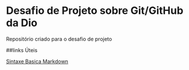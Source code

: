# Desafio de Projeto sobre Git/GitHub da Dio

Repositório criado para o desafio de projeto

##links Úteis

[Sintaxe Basica Markdown](https://www.markdownguide.org/basic-syntax/)

